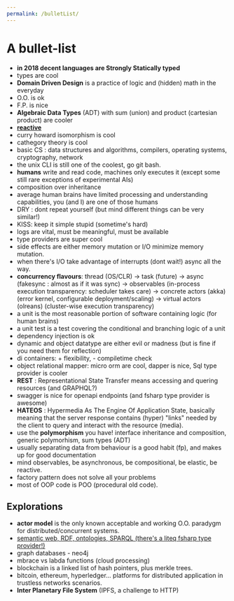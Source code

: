 ```yaml
---
permalink: /bulletList/
---
```


# A bullet-list #

* **in 2018 decent languages are Strongly Statically typed**
* types are cool
* **Domain Driven Design** is a practice of logic and (hidden) math in the everyday
* O.O. is ok
* F.P. is nice
* **Algebraic Data Types** (ADT) with sum (union) and product (cartesian product) are cooler
* [**reactive**](https://www.reactivemanifesto.org/)
* curry howard isomorphism is cool
* cathegory theory is cool
* basic CS : data structures and algorithms, compilers, operating systems, cryptography, network
* the unix CLI is still one of the coolest, go git bash.
* **humans** write and read code, machines only executes it (except some still rare exceptions of experimental AIs)
* composition over inheritance
* average human brains have limited processing and understanding capabilities, you (and I) are one of those humans
* DRY : dont repeat yourself (but mind different things can be very similar!)
* KISS: keep it simple stupid (sometime's hard)
* logs are vital, must be meaningful, must be available
* type providers are super cool
* side effects are either memory mutation or I/O  minimize memory mutation.
* when there's I/O take advantage of interrupts (dont wait!) async all the way.
* **concurrency flavours**: thread (OS/CLR) -> task (future) -> async (fakesync : almost as if it was sync) -> observables (in-process execution transparency: scheduler takes care) -> concrete actors (akka) (error kernel, configurable deployment/scaling) -> virtual actors (olreans) (cluster-wise execution transparency)
* a unit is the most reasonable portion of software containing logic (for human brains)
* a unit test is a test covering the conditional and branching logic of a unit
* dependency injection is ok 
* dynamic and object datatype are either evil or madness (but is fine if you need them for reflection)
* di containers: + flexibility, - compiletime check
* object relational mapper: micro orm are cool, dapper is nice, Sql type provider is cooler
* **REST** : Representational State Transfer means accessing and quering resources (and GRAPHQL?)
* swagger is nice for openapi endpoints (and fsharp type provider is awesome)
* **HATEOS** : Hypermedia As The Engine Of Application State, basically meaning that the server response contains (hyper) "links" needed by the client to query and interact with the resource (media).
* use the **polymorphism** you have! interface inheritance and composition, generic polymorhism, sum types (ADT)
* usually separating data from behaviour is a good habit (fp), and makes up for good documentation
* mind observables, be asynchronous, be compositional, be elastic, be reactive.
* factory pattern does not solve all your problems
* most of OOP code is POO (procedural old code).

## Explorations

* **actor model** is the only known acceptable and working O.O. paradygm for distributed/concurrent systems.
* [semantic web, RDF, ontologies, SPARQL (there's a liteq fsharp type provider!)](https://en.wikipedia.org/wiki/SPARQL)
* graph databases - neo4j
* mbrace vs labda functions (cloud processing)
* blockchain is a linked list of hash pointers, plus merkle trees. 
* bitcoin, ethereum, hyperledger... platforms for distributed application in trustless networks scenarios.
* **Inter Planetary File System** (IPFS, a challenge to HTTP)
